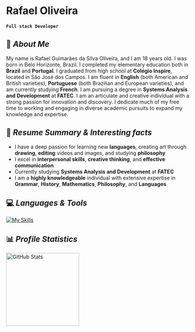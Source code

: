 # Rafael Oliveira

**`Full stack Developer`**

## 📌 *About Me*
My name is Rafael Guimarães da Silva Oliveira, and I am 18 years old. I was born in Belo Horizonte, Brazil. I completed my elementary education both in **Brazil** and **Portugal**. I graduated from high school at **Colégio Inspire**, located in São José dos Campos. I am fluent in **English** (both American and British varieties), **Portuguese** (both Brazilian and European varieties), and am currently studying **French**. I am pursuing a degree in **Systems Analysis and Development** at **FATEC**. I am an articulate and creative individual with a strong passion for innovation and discovery. I dedicate much of my free time to working and engaging in diverse academic pursuits to expand my knowledge and expertise.

## 📄 *Resume Summary & Interesting facts*
+ I have a deep passion for learning new **languages**, creating art through **drawing**, **editing** videos and images, and studying **philosophy**
+ I excel in **interpersonal skills**, **creative thinking**, and **effective communication**
+ Currently studying **Systems Analysis and Development** at **FATEC**
+ I am a **highly knowledgeable** individual with extensive expertise in **Grammar**, **History**, **Mathematics**, **Philosophy**, and **Languages**

## 💻 *Languages & Tools*

[![My Skills](https://skillicons.dev/icons?i=py,vscode,html,github,mysql)](https://skillicons.dev)

## 📊 *Profile Statistics*

<p>
  <img 
    align="left" 
    alt="GitHub Stats" 
    height="200" 
    style="padding-right: 10px;" 
    src="https://github-readme-stats.vercel.app/api?username=PatoJosefo&show_icons=true&theme=tokyonight&include_all_commits=true&locale=en" 
  />
  
</p>
